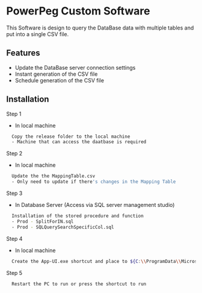 
# PowerPeg Custom Software
This Software is design to query the DataBase data with multiple tables and put into a single CSV file.




## Features

- Update the DataBase server connection settings
- Instant generation of the CSV file
- Schedule generation of the CSV file




## Installation

Step 1
- In local machine
```bash
  Copy the release folder to the local machine
  - Machine that can access the daatbase is required
```

Step 2
- In local machine
```bash
  Update the the MappingTable.csv
  - Only need to update if there's changes in the Mapping Table
```

Step 3
- In Database Server (Access via SQL server management studio)
```bash
  Installation of the stored procedure and function
  - Prod - SplitForIN.sql
  - Prod - SQLQuerySearchSpecificCol.sql
```

Step 4
- In local machine
```bash
  Create the App-UI.exe shortcut and place to ${C:\\ProgramData\\Microsoft\\Windows\\Start Menu\\Programs\\Startup}
```

Step 5
```bash
  Restart the PC to run or press the shortcut to run
```    

